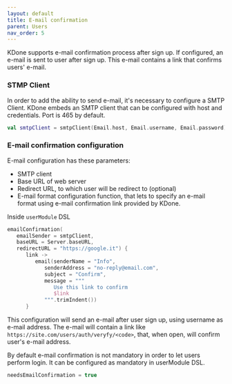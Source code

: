 ```yaml
---
layout: default
title: E-mail confirmation
parent: Users
nav_order: 5
---
```


KDone supports e-mail confirmation process after sign up. If configured, an e-mail is sent to user after sign up.
This e-mail contains a link that confirms users' e-mail.

### STMP Client
In order to add the ability to send e-mail, it's necessary to  configure a SMTP Client. KDone embeds an SMTP client that can be configured with host and credentials. Port is 465 by default.

```kotlin
val smtpClient = smtpClient(Email.host, Email.username, Email.password)
```

### E-mail confirmation configuration
E-mail configuration has these parameters:
- SMTP client
- Base URL of web server
- Redirect URL, to which user will be redirect to (optional)
- E-mail format configuration function, that lets to specify an e-mail format using e-mail confirmation link provided by KDone.

Inside `userModule` DSL

```kotlin
emailConfirmation(
   emailSender = smtpClient,
   baseURL = Server.baseURL,
   redirectURL = "https://google.it") {
      link ->
         email(senderName = "Info",
            senderAddress = "no-reply@email.com",
            subject = "Confirm",
            message = """
               Use this link to confirm
               $link
            """.trimIndent())
      }
```

This configuration will send an e-mail after user sign up, using username as e-mail address.
The e-mail will contain a link like `https://site.com/users/auth/veryfy/<code>`, that, when open, will confirm user's e-mail address.

By default e-mail confirmation is not mandatory in order to let users perform login. It can be configured as mandatory in userModule DSL.

```kotlin
needsEmailConfirmation = true
```
